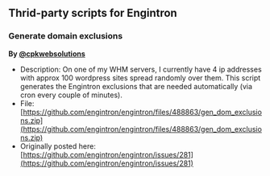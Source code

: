 ## Thrid-party scripts for Engintron

### Generate domain exclusions
**By [@cpkwebsolutions](https://github.com/cpkwebsolutions)**

* Description: On one of my WHM servers, I currently have 4 ip addresses with approx 100 wordpress sites spread randomly over them. This script generates the Engintron exclusions that are needed automatically (via cron every couple of minutes).
* File: [https://github.com/engintron/engintron/files/488863/gen_dom_exclusions.zip](https://github.com/engintron/engintron/files/488863/gen_dom_exclusions.zip)
* Originally posted here: [https://github.com/engintron/engintron/issues/281](https://github.com/engintron/engintron/issues/281)
